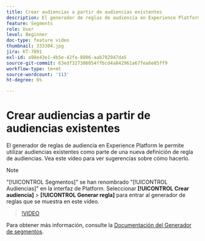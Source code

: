 ```yaml
---
title: Crear audiencias a partir de audiencias existentes
description: El generador de reglas de audiencia en Experience Platform le permite utilizar audiencias existentes como parte de una nueva definición de regla de audiencias. Vea este vídeo para ver sugerencias sobre cómo hacerlo.
feature: Segments
role: User
level: Beginner
doc-type: feature video
thumbnail: 333304.jpg
jira: KT-7891
exl-id: a98e43e1-4b5e-42fa-8806-aab702947da5
source-git-commit: 63edf327306054ffbcd4a842961a67fea6e85ff9
workflow-type: tm+mt
source-wordcount: '113'
ht-degree: 6%

---
```


# Crear audiencias a partir de audiencias existentes

El generador de reglas de audiencia en Experience Platform le permite utilizar audiencias existentes como parte de una nueva definición de regla de audiencias. Vea este vídeo para ver sugerencias sobre cómo hacerlo.

>[!NOTE]
>
> &quot;[!UICONTROL Segmentos]&quot; se han renombrado &quot;[!UICONTROL Audiencias]&quot; en la interfaz de Platform. Seleccionar **[!UICONTROL Crear audiencia]** > **[!UICONTROL Generar regla]** para entrar al generador de reglas que se muestra en este vídeo.

>[!VIDEO](https://video.tv.adobe.com/v/333304/?quality=12&learn=on)

Para obtener más información, consulte la [Documentación del Generador de segmentos](https://experienceleague.adobe.com/docs/experience-platform/segmentation/ui/segment-builder.html?lang=es).
